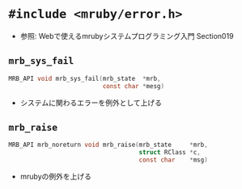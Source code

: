 # `#include <mruby/error.h>`
- 参照: Webで使えるmrubyシステムプログラミング入門 Section019

## `mrb_sys_fail`
```c
MRB_API void mrb_sys_fail(mrb_state  *mrb,
                          const char *mesg)
```
- システムに関わるエラーを例外として上げる

## `mrb_raise`
```c
MRB_API mrb_noreturn void mrb_raise(mrb_state     *mrb,
                                    struct RClass *c,
                                    const char    *msg)
```
- mrubyの例外を上げる
